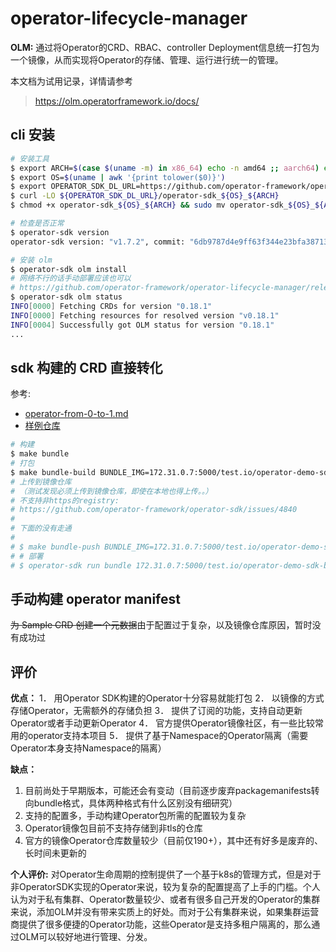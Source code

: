 # operator-lifecycle-manager

**OLM:** 通过将Operator的CRD、RBAC、controller Deployment信息统一打包为一个镜像，从而实现将Operator的存储、管理、运行进行统一的管理。

本文档为试用记录，详情请参考

> https://olm.operatorframework.io/docs/

## cli 安装

```BASH
# 安装工具
$ export ARCH=$(case $(uname -m) in x86_64) echo -n amd64 ;; aarch64) echo -n arm64 ;; *) echo -n $(uname -m) ;; esac) 
$ export OS=$(uname | awk '{print tolower($0)}') 
$ export OPERATOR_SDK_DL_URL=https://github.com/operator-framework/operator-sdk/releases/download/v1.7.2 
$ curl -LO ${OPERATOR_SDK_DL_URL}/operator-sdk_${OS}_${ARCH} 
$ chmod +x operator-sdk_${OS}_${ARCH} && sudo mv operator-sdk_${OS}_${ARCH} /usr/local/bin/operator-sdk 

# 检查是否正常
$ operator-sdk version
operator-sdk version: "v1.7.2", commit: "6db9787d4e9ff63f344e23bfa387133112bda56b", kubernetes version: "1.19.4", go version: "go1.15.5", GOOS: "linux", GOARCH: "amd64"

# 安装 olm 
$ operator-sdk olm install
# 网络不行的话手动部署应该也可以
# https://github.com/operator-framework/operator-lifecycle-manager/releases
$ operator-sdk olm status
INFO[0000] Fetching CRDs for version "0.18.1"
INFO[0000] Fetching resources for resolved version "v0.18.1"
INFO[0004] Successfully got OLM status for version "0.18.1"
...
```

## sdk 构建的 CRD 直接转化

参考: 

* [operator-from-0-to-1.md](./operator-from-0-to-1.md)
* [样例仓库](https://github.com/JackZxj/operator-demo-sdk)

```BASH
# 构建
$ make bundle
# 打包
$ make bundle-build BUNDLE_IMG=172.31.0.7:5000/test.io/operator-demo-sdk-bundle:v0.0.1
# 上传到镜像仓库
# （测试发现必须上传到镜像仓库，即使在本地也得上传。。）
# 不支持非https的registry:
# https://github.com/operator-framework/operator-sdk/issues/4840
# 
# 下面的没有走通
# 
# $ make bundle-push BUNDLE_IMG=172.31.0.7:5000/test.io/operator-demo-sdk-bundle:v0.0.1
# # 部署
# $ operator-sdk run bundle 172.31.0.7:5000/test.io/operator-demo-sdk-bundle:v0.0.1
```

## 手动构建 operator manifest

~~为 Sample CRD 创建一个元数据~~由于配置过于复杂，以及镜像仓库原因，暂时没有成功过

## 评价

**优点：**
1．	用Operator SDK构建的Operator十分容易就能打包
2．	以镜像的方式存储Operator，无需额外的存储负担
3．	提供了订阅的功能，支持自动更新Operator或者手动更新Operator
4．	官方提供Operator镜像社区，有一些比较常用的operator支持本项目
5．	提供了基于Namespace的Operator隔离（需要Operator本身支持Namespace的隔离）

**缺点：**
1.	目前尚处于早期版本，可能还会有变动（目前逐步废弃packagemanifests转向bundle格式，具体两种格式有什么区别没有细研究）
2.	支持的配置多，手动构建Operator包所需的配置较为复杂
3.	Operator镜像包目前不支持存储到非tls的仓库
4.	官方的镜像Operator仓库数量较少（目前仅190+），其中还有好多是废弃的、长时间未更新的

**个人评价:** 对Operator生命周期的控制提供了一个基于k8s的管理方式，但是对于非OperatorSDK实现的Operator来说，较为复杂的配置提高了上手的门槛。个人认为对于私有集群、Operator数量较少、或者有很多自己开发的Operator的集群来说，添加OLM并没有带来实质上的好处。而对于公有集群来说，如果集群运营商提供了很多便捷的Operator功能，这些Operator是支持多租户隔离的，那么通过OLM可以较好地进行管理、分发。
